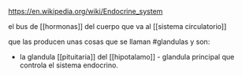 https://en.wikipedia.org/wiki/Endocrine_system

el bus de [[hormonas]] del cuerpo que va al [[sistema circulatorio]]

que las producen unas cosas que se llaman #glandulas y son:
- la glandula [[pituitaria]]  del [[hipotalamo]] - glandula principal que controla el sistema endocrino.